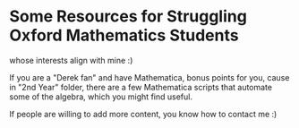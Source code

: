 # Some Resources for Struggling Oxford Mathematics Students
whose interests align with mine :)

If you are a "Derek fan" and have Mathematica, bonus points for you, cause in "2nd Year" folder,
there are a few Mathematica scripts that automate some of the algebra, which you might find useful.

If people are willing to add more content, you know how to contact me :)
